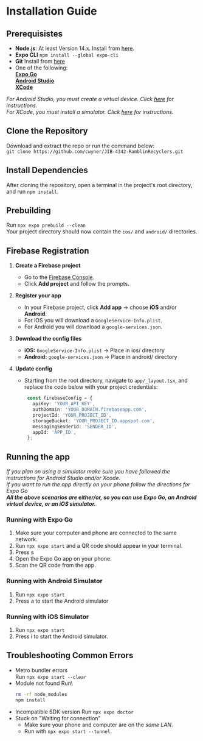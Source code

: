 # Installation Guide

## Prerequisistes
- **Node.js**: At least Version 14.x.
  Install from [here](https://nodejs.org/).
- **Expo CLI**
  `npm install --global expo-cli`
- **Git**
  Install from [here](https://git-scm.com/downloads)
- One of the following:\
  **[Expo Go](https://expo.dev/go)**\
  **[Android Studio](https://www.bing.com/search?q=android+studio&cvid=8b177a138c3b4168a80a762762ac5bbf&gs_lcrp=EgRlZGdlKgYIABBFGDkyBggAEEUYOTIGCAEQLhhAMgYIAhAAGEAyBggDEAAYQDIGCAQQABhAMgYIBRAAGEAyBggGEAAYQDIGCAcQABhA0gEIMTg4OGowajmoAgiwAgE&FORM=ANAB01&PC=U531)**\
  **[XCode](https://developer.apple.com/xcode/)**

*For Android Studio, you must create a virtual device. Click [here](https://developer.android.com/studio/run/managing-avds) for instructions.*\
*For XCode, you must install a simulator. Click [here](https://developer.apple.com/documentation/xcode/downloading-and-installing-additional-xcode-components) for instructions.*

## Clone the Repository
Download and extract the repo or run the command below:\
`git clone https://github.com/cwyner/JIB-4342-RamblinRecyclers.git`

## Install Dependencies
After cloning the repository, open a terminal in the project's root directory, and run
`npm install`.

## Prebuilding
Run `npx expo prebuild --clean`\
Your project directory should now contain the `ios/` and `android/` directories.

## Firebase Registration
1. **Create a Firebase project**  
   - Go to the [Firebase Console](https://console.firebase.google.com/).  
   - Click **Add project** and follow the prompts.

2. **Register your app**  
   - In your Firebase project, click **Add app** → choose **iOS** and/or **Android**.  
   - For iOS you will download a `GoogleService-Info.plist`.  
   - For Android you will download a `google-services.json`.

3. **Download the config files**  
   - **iOS:** `GoogleService-Info.plist` -> Place in ios/ directory
   - **Android:** `google-services.json` -> Place in android/ directory

4. **Update config**
   - Starting from the root directory, navigate to `app/_layout.tsx`, and replace the code below with your project credentials:
     ```typescript
      const firebaseConfig = {
        apiKey: 'YOUR_API_KEY',
        authDomain: 'YOUR_DOMAIN.firebaseapp.com',
        projectId: 'YOUR_PROJECT_ID',
        storageBucket: 'YOUR_PROJECT_ID.appspot.com',
        messagingSenderId: 'SENDER_ID',
        appId: 'APP_ID',
      };
     ```
## Running the app
*If you plan on using a simulator make sure you have followed the instructions for Android Studio and/or Xcode.* \
*If you want to run the app directly on your phone follow the directions for Expo Go* \
***All the above scenarios are either/or, so you can use Expo Go, an Android virtual device, or an iOS simulator.***

### Running with Expo Go
1. Make sure your computer and phone are connected to the same network.
2. Run `npx expo start` and a QR code should appear in your terminal.
3. Press s
4. Open the Expo Go app on your phone.
5. Scan the QR code from the app.

### Running with Android Simulator
1. Run `npx expo start`
2. Press a to start the Android simulator

### Running with iOS Simulator
1. Run `npx expo start`
2. Press i to start the Android simulator.

## Troubleshooting Common Errors
- Metro bundler errors \
  Run `npx expo start --clear`
- Module not found
  Run\
  ```bash
  rm -rf node_modules
  npm install
  ```
- Incompatible SDK version
  Run `npx expo doctor`
- Stuck on "Waiting for connection"
  - Make sure your phone and computer are on the *same LAN*.
  - Run with `npx expo start --tunnel`.
